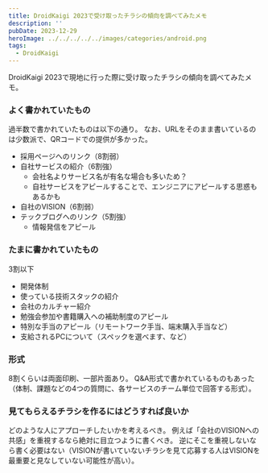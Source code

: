 ```yaml
---
title: DroidKaigi 2023で受け取ったチラシの傾向を調べてみたメモ
description: ''
pubDate: 2023-12-29
heroImage: ../../../../../images/categories/android.png
tags:
  - DroidKaigi
---
```


DroidKaigi 2023で現地に行った際に受け取ったチラシの傾向を調べてみたメモ。

### よく書かれていたもの

過半数で書かれていたものは以下の通り。
なお、URLをそのまま書いているのは少数派で、QRコードでの提供が多かった。

- 採用ページへのリンク（8割弱）
- 自社サービスの紹介（6割強）
  - 会社名よりサービス名が有名な場合も多いため？
  - 自社サービスをアピールすることで、エンジニアにアピールする思惑もあるかも
- 自社のVISION（6割弱）
- テックブログへのリンク（5割強）
  - 情報発信をアピール

### たまに書かれていたもの

3割以下

- 開発体制
- 使っている技術スタックの紹介
- 会社のカルチャー紹介
- 勉強会参加や書籍購入への補助制度のアピール
- 特別な手当のアピール（リモートワーク手当、端末購入手当など）
- 支給されるPCについて（スペックを選べます、など）

### 形式

8割くらいは両面印刷、一部片面あり。
Q&A形式で書かれているものもあった（体制、課題などの4つの質問に、各サービスのチーム単位で回答する形式）。

### 見てもらえるチラシを作るにはどうすれば良いか

どのような人にアプローチしたいかを考えるべき。
例えば「会社のVISIONへの共感」を重視するなら絶対に目立つように書くべき。
逆にそこを重視しないなら書く必要はない（VISIONが書いていないチラシを見て応募する人はVISIONを最重要と見なしていない可能性が高い）。
